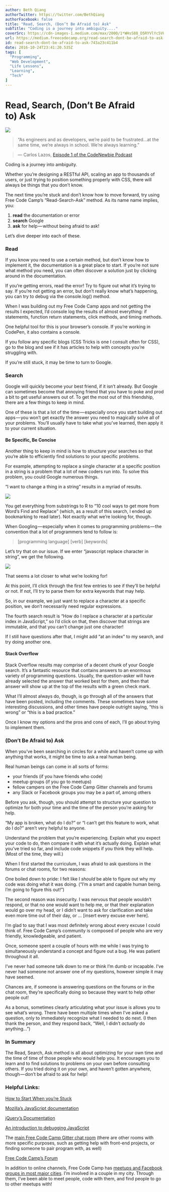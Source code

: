 ```yaml
---
author: Beth Qiang
authorTwitter: https://twitter.com/BethQiang
authorFacebook: false
title: "Read, Search, (Don’t Be Afraid to) Ask"
subTitle: "Coding is a journey into ambiguity...."
coverSrc: https://cdn-images-1.medium.com/max/2000/1*WHsS88_D5RYVlYc5VUvNbQ.jpeg
url: https://medium.freecodecamp.org/read-search-dont-be-afraid-to-ask-743a23c411b4
id: read-search-dont-be-afraid-to-ask-743a23c411b4
date: 2016-10-24T23:41:20.535Z
tags: [
  "Programming",
  "Web Development",
  "Life Lessons",
  "Learning",
  "Tech"
]
---
```

# Read, Search, (Don’t Be Afraid to) Ask







![](https://cdn-images-1.medium.com/max/2000/1*WHsS88_D5RYVlYc5VUvNbQ.jpeg)







> “As engineers and as developers, we’re paid to be frustrated…at the same time, we’re always in school. We’re always learning.”

> — Carlos Lazos, [Episode 1 of the CodeNewbie Podcast](http://www.codenewbie.org/podcast/ep-1-bootcamps-water-coolers-and-hiring-devs)

Coding is a journey into ambiguity.

Whether you’re designing a RESTful API, scaling an app to thousands of users, or just trying to position something properly with CSS, there will always be things that you don’t know.

The next time you’re stuck and don’t know how to move forward, try using Free Code Camp’s “Read-Search-Ask” method. As its name name implies, you:

1.  **read** the documentation or error
2.  **search** Google
3.  **ask** for help — without being afraid to ask!

Let’s dive deeper into each of these.

### Read

If you know you need to use a certain method, but don’t know how to implement it, the documentation is a great place to start. If you’re not sure what method you need, you can often discover a solution just by clicking around in the documentation.

If you’re getting errors, read the error! Try to figure out what it’s trying to say. If you’re not getting an error, but don’t really know what’s happening, you can try to debug via the console.log() method.

When I was building out my Free Code Camp apps and not getting the results I expected, I’d console log the results of almost everything: if statements, function return statements, click methods, and timing methods.

One helpful tool for this is your browser’s console. If you’re working in CodePen, it also contains a console.

If you follow any specific blogs (CSS Tricks is one I consult often for CSS), go to the blog and see if it has articles to help with concepts you’re struggling with.

If you’re still stuck, it may be time to turn to Google.

### Search

Google will quickly become your best friend, if it isn’t already. But Google can sometimes become that annoying friend that you have to poke and prod a bit to get useful answers out of. To get the most out of this friendship, there are a few things to keep in mind.

One of these is that a lot of the time — especially once you start building out apps — you won’t get exactly the answer you need to magically solve all of your problems. You’ll usually have to take what you’ve learned, then apply it to your current situation.

#### Be Specific, Be Concise

Another thing to keep in mind is how to structure your searches so that you’re able to efficiently find solutions to your specific problems.

For example, attempting to replace a single character at a specific position in a string is a problem that a lot of new coders run into. To solve this problem, you could Google numerous things.

“I want to change a thing in a string” results in a myriad of results.



![](https://cdn-images-1.medium.com/max/1600/1*J7LFVMRp4O7k05ScBbvGjg.png)



You get everything from substrings to R to “10 cool ways to get more from Word’s Find and Replace” (which, as a result of this search, I ended up bookmarking to read later). Not exactly what we’re looking for, though.

When Googling — especially when it comes to programming problems — the convention that a lot of programmers tend to follow is:

> [programming language] [verb] [keywords]

Let’s try that on our issue. If we enter “javascript replace character in string”, we get the following.



![](https://cdn-images-1.medium.com/max/1600/1*SqJewcOrIucPnQCljQdTJw.png)



That seems a lot closer to what we’re looking for!

At this point, I’ll click through the first few entries to see if they’ll be helpful or not. If not, I’ll try to parse them for extra keywords that may help.

So, in our example, we just want to replace a character at a specific position, we don’t necessarily need regular expressions.

The fourth search result is “How do I replace a character at a particular index in JavaScript,” so I’d click on that, then discover that strings are immutable, and that you can’t change just one character!

If I still have questions after that, I might add “at an index” to my search, and try doing another one.

#### Stack Overflow

Stack Overflow results may comprise of a decent chunk of your Google search. It’s a fantastic resource that contains answers to an enormous variety of programming questions. Usually, the question-asker will have already selected the answer that worked best for them, and then that answer will show up at the top of the results with a green check mark.

What I’ll almost always do, though, is go through all of the answers that have been posted, including the comments. These sometimes have some interesting discussions, and other times have people outright saying, “this is wrong” or “this is a bad practice.”

Once I know my options and the pros and cons of each, I’ll go about trying to implement them.

### (Don’t Be Afraid to) Ask

When you’ve been searching in circles for a while and haven’t come up with anything that works, it might be time to ask a real human being.

Real human beings can come in all sorts of forms:

*   your friends (if you have friends who code)
*   meetup groups (if you go to meetups)
*   fellow campers on the Free Code Camp Gitter channels and forums
*   any Slack or Facebook groups you may be a part of, among others

Before you ask, though, you should attempt to structure your question to optimize for both your time and the time of the person you’re asking for help.

“My app is broken, what do I do?” or “I can’t get this feature to work, what do I do?” aren’t very helpful to anyone.

Understand the problem that you’re experiencing. Explain what you expect your code to do, then compare it with what it’s actually doing. Explain what you’ve tried so far, and include code snippets if you think they will help. (Most of the time, they will.)

When I first started the curriculum, I was afraid to ask questions in the forums or chat rooms, for two reasons:

One boiled down to pride: I felt like I _should_ be able to figure out why my code was doing what it was doing. (“I’m a smart and capable human being. I’m going to figure this out!”)

The second reason was insecurity. I was nervous that people wouldn’t respond, or that no one would want to help me, or that their explanation would go over my head, or I didn’t want to ask for clarification and take even more time out of their day, or … [insert every excuse ever here].

I’m glad to say that I was most definitely wrong about every excuse I could think of. Free Code Camp’s community is composed of people who are very friendly, knowledgeable, and patient.

Once, someone spent a couple of hours with me while I was trying to simultaneously understand a concept and figure out a bug. He was patient throughout it all.

I’ve never had someone talk down to me or think I’m dumb or incapable. I’ve never had someone not answer one of my questions, however simple it may have seemed.

Chances are, if someone is answering questions on the forums or in the chat room, they’re specifically doing so because they want to help other people out!

As a bonus, sometimes clearly articulating what your issue is allows you to see what’s wrong. There have been multiple times when I’ve asked a question, only to immediately recognize what I needed to do next. (I then thank the person, and they respond back, “Well, I didn’t _actually_ do anything…”)

### In Summary

The Read, Search, Ask method is all about optimizing for your own time and the time of time of those people who would help you. It encourages you to learn and to find solutions to problems on your own before consulting others. If you tried doing it on your own, and haven’t gotten anywhere, though — don’t be afraid to ask for help!

### Helpful Links:

[How to Start When you’re Stuck](http://forum.freecodecamp.com/t/how-to-start-when-you-are-stuck/19427/4)

[Mozilla’s JavaScript documentation](https://developer.mozilla.org/en-US/docs/Web/JavaScript)

[jQuery’s Documentation](http://api.jquery.com/)

[An introduction to debugging JavaScript](http://www.w3schools.com/js/js_debugging.asp)

The [main Free Code Camp Gitter chat room](https://gitter.im/FreeCodeCamp/FreeCodeCamp) (there are other rooms with more specific purposes, such as getting help with front-end projects, or finding someone to pair program with, as well)

[Free Code Camp’s Forum](http://forum.freecodecamp.com/)

In addition to online channels, Free Code Camp has [meetups and Facebook groups in most major cities](http://forum.freecodecamp.com/t/free-code-camp-city-based-local-groups/19574/34). I’m involved in a couple in my city. Through them, I’ve been able to meet people, code with them, and find people to go to other meetups with!









